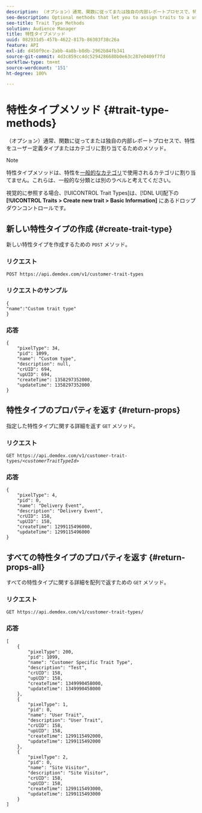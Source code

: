 ```yaml
---
description: （オプション）通常、関数に従ってまたは独自の内部レポートプロセスで、特性をユーザー定義タイプまたはカテゴリに割り当てるためのメソッド。
seo-description: Optional methods that let you to assign traits to a user-defined type or category, usually according to function or for your own internal reporting processes.
seo-title: Trait Type Methods
solution: Audience Manager
title: 特性タイプメソッド
uuid: 082931d5-457b-4622-817b-86303f38c26a
feature: API
exl-id: d450f9ce-2abb-4a8b-b8db-2962b84fb341
source-git-commit: 4d3c859cc4dc5294286680b0e63c287e0409f7fd
workflow-type: tm+mt
source-wordcount: '151'
ht-degree: 100%

---
```


# 特性タイプメソッド {#trait-type-methods}

（オプション）通常、関数に従ってまたは独自の内部レポートプロセスで、特性をユーザー定義タイプまたはカテゴリに割り当てるためのメソッド。

<!-- c_rest_api_trait_types_intro.xml -->

>[!NOTE]
>
>特性タイプメソッドは、特性を[一般的なカテゴリ](../../api/rest-api-main/aam-api-taxonomy.md#taxonomic-api-methods)で使用されるカテゴリに割り当てません。これらは、一般的な分類とは別のラベルと考えてください。

視覚的に参照する場合、[!UICONTROL Trait Types]は、[!DNL UI]配下の **[!UICONTROL Traits > Create new trait > Basic Information]** にあるドロップダウンコントロールです。

## 新しい特性タイプの作成 {#create-trait-type}

新しい特性タイプを作成するための `POST` メソッド。

<!-- r_rest_api_create_trait_type.xml -->

### リクエスト

`POST https://api.demdex.com/v1/customer-trait-types`

### リクエストのサンプル

```
{
"name":"Custom trait type"
}
```

### 応答

```
{
    "pixelType": 34,
    "pid": 1099,
    "name": "Custom type",
    "description": null,
    "crUID": 694,
    "upUID": 694,
    "createTime": 1358297352000,
    "updateTime": 1358297352000
}
```

## 特性タイプのプロパティを返す {#return-props}

指定した特性タイプに関する詳細を返す `GET` メソッド。

<!-- r_rest_api_get_trait_type.xml -->

### リクエスト

`GET https://api.demdex.com/v1/customer-trait-types/`*`<customerTraitTypeId>`*

### 応答

```
{
    "pixelType": 4,
    "pid": 0,
    "name": "Delivery Event",
    "description": "Delivery Event",
    "crUID": 158,
    "upUID": 158,
    "createTime": 1299115496000,
    "updateTime": 1299115496000
}
```

## すべての特性タイプのプロパティを返す {#return-props-all}

すべての特性タイプに関する詳細を配列で返すための `GET` メソッド。

<!-- r_rest_api_get_trait_types.xml -->

### リクエスト

`GET https://api.demdex.com/v1/customer-trait-types/`

### 応答

```
[
    {
        "pixelType": 200,
        "pid": 1099,
        "name": "Customer Specific Trait Type",
        "description": "Test",
        "crUID": 158,
        "upUID": 158,
        "createTime": 1349990458000,
        "updateTime": 1349990458000
    },
    {
        "pixelType": 1,
        "pid": 0,
        "name": "User Trait",
        "description": "User Trait",
        "crUID": 158,
        "upUID": 158,
        "createTime": 1299115492000,
        "updateTime": 1299115492000
    },
    {
        "pixelType": 2,
        "pid": 0,
        "name": "Site Visitor",
        "description": "Site Visitor",
        "crUID": 158,
        "upUID": 158,
        "createTime": 1299115493000,
        "updateTime": 1299115493000
    }
]
```
